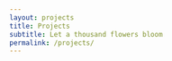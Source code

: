 ```yaml
---
layout: projects
title: Projects
subtitle: Let a thousand flowers bloom
permalink: /projects/
---
```


<!-- Hello!
I'm Sheikh Imtiaz Ahmed.
Software Engineer at [SELISE Digital Platforms][selise].
[SUBSEL][imtiaz-subsel] Research Alumni.
I love to write. Anything. Codes, Articles, Stories.
Catch me every Saturday at 06:00 PM on Weekend Commits. -->
